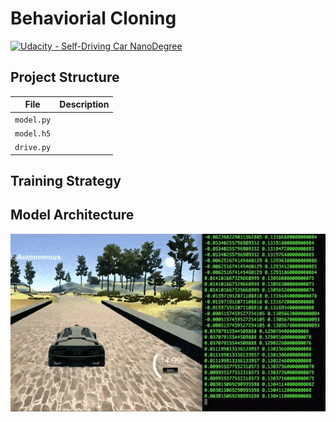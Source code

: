 # Behaviorial Cloning

[![Udacity - Self-Driving Car NanoDegree](https://s3.amazonaws.com/udacity-sdc/github/shield-carnd.svg)](http://www.udacity.com/drive)

## Project Structure

| File                         | Description                                                                        |
| ---------------------------- | ---------------------------------------------------------------------------------- |
| `model.py`                   | |
| `model.h5`                   | |
| `drive.py`                   | |

## Training Strategy


## Model Architecture

[](https://arxiv.org/abs/1604.07316)


<p align="center">
  <img src="BehavioralCloning.gif" alt="Driving Autonomously"/>
</p>

